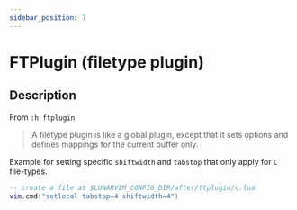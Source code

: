 ```yaml
---
sidebar_position: 7
---
```


# FTPlugin (filetype plugin)

## Description

From `:h ftplugin`

> A filetype plugin is like a global plugin, except that it sets options and
> defines mappings for the current buffer only.

Example for setting specific `shiftwidth` and `tabstop` that only apply for `C` file-types.

```lua
-- create a file at $LUNARVIM_CONFIG_DIR/after/ftplugin/c.lua
vim.cmd("setlocal tabstop=4 shiftwidth=4")
```
